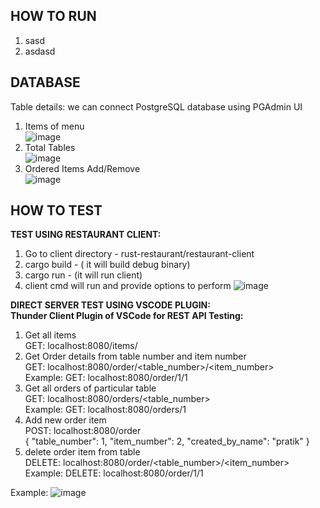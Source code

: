 HOW TO RUN
--
1. sasd
2. asdasd

DATABASE
--
Table details:
we can connect PostgreSQL database using PGAdmin UI
1. Items of menu<br>
![image](https://github.com/pratikmota/rust-restaurant/assets/5825319/898ad4e1-591b-4a26-a46c-912fbee5e602)
2. Total Tables<br>
![image](https://github.com/pratikmota/rust-restaurant/assets/5825319/81ba2ef2-b7fe-484c-a6d1-f780f687ef88)
3. Ordered Items Add/Remove<br>
![image](https://github.com/pratikmota/rust-restaurant/assets/5825319/393677e2-fb93-4b77-8128-1987cc2ffe30)

HOW TO TEST
--
**TEST USING RESTAURANT CLIENT:**
1. Go to client directory - rust-restaurant/restaurant-client
2. cargo build  - ( it will build debug binary)
3. cargo run  - (it will run client)
4. client cmd will run and provide options to perform
![image](https://github.com/pratikmota/rust-restaurant/assets/5825319/95cd4551-19f3-43e4-830c-de9051d8e765)


**DIRECT SERVER TEST USING VSCODE PLUGIN: <br>
Thunder Client Plugin of VSCode for REST API Testing:**
<br>
1. Get all items <br>
GET: localhost:8080/items/ <br>
2. Get Order details from table number and item number <br>
GET: localhost:8080/order/<table_number>/<item_number> <br>
Example: GET: localhost:8080/order/1/1 <br>
3. Get all orders of particular table <br>
GET: localhost:8080/orders/<table_number> <br>
Example: GET: localhost:8080/orders/1 <br>
4. Add new order item <br>
POST: localhost:8080/order <br>
{
    "table_number": 1,
    "item_number": 2,
    "created_by_name": "pratik"
} 
5. delete order item from table <br>
DELETE: localhost:8080/order/<table_number>/<item_number> <br>
Example: DELETE: localhost:8080/order/1/1 <br>

Example:
![image](https://github.com/pratikmota/rust-restaurant/assets/5825319/00cfc6c8-c9ed-442f-aefd-975846f291fb)
